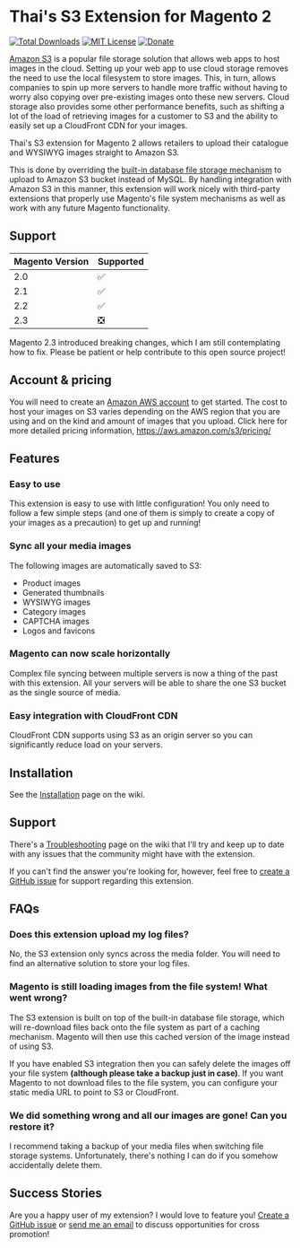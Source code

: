 Thai's S3 Extension for Magento 2
=================================

[![Total Downloads](https://poser.pugx.org/thaiphan/magento2-s3/d/total.svg)](https://packagist.org/packages/thaiphan/magento2-s3)
[![MIT License](https://poser.pugx.org/thaiphan/magento2-s3/license.svg)](https://packagist.org/packages/thaiphan/magento2-s3)
[![Donate](https://img.shields.io/badge/Donate-PayPal-green.svg)](https://www.paypal.me/thaiphan)

[Amazon S3](https://aws.amazon.com/s3/) is a popular file storage solution that allows web apps to host images in the cloud. Setting up your web app to use cloud storage removes the need to use the local filesystem to store images. This, in turn, allows companies to spin up more servers to handle more traffic without having to worry also copying over pre-existing images onto these new servers. Cloud storage also provides some other performance benefits, such as shifting a lot of the load of retrieving images for a customer to S3 and the ability to easily set up a CloudFront CDN for your images.

Thai's S3 extension for Magento 2 allows retailers to upload their catalogue and WYSIWYG images straight to Amazon S3.

This is done by overriding the [built-in database file storage mechanism](https://docs.magento.com/m2/ee/user_guide/system/media-storage-database.html) to upload to Amazon S3 bucket instead of MySQL. By handling integration with Amazon S3 in this manner, this extension will work nicely with third-party extensions that properly use Magento's file system mechanisms as well as work with any future Magento functionality.

Support
-------

| Magento Version | Supported                     |
| :-------------- | :---------------------------- |
| 2.0             | :white_check_mark:            |
| 2.1             | :white_check_mark:            |
| 2.2             | :white_check_mark:            |
| 2.3             | :negative_squared_cross_mark: |

Magento 2.3 introduced breaking changes, which I am still contemplating how to fix. Please be patient or help contribute to this open source project!

Account & pricing
-----------------

You will need to create an [Amazon AWS account](https://portal.aws.amazon.com/gp/aws/developer/registration/index.html) to get started. The cost to host your images on S3 varies depending on the AWS region that you are using and on the kind and amount of images that you upload. Click here for more detailed pricing information, https://aws.amazon.com/s3/pricing/

Features
--------

### Easy to use

This extension is easy to use with little configuration! You only need to follow a few simple steps (and one of them is simply to create a copy of your images as a precaution) to get up and running!

### Sync all your media images

The following images are automatically saved to S3:

* Product images
* Generated thumbnails
* WYSIWYG images
* Category images
* CAPTCHA images
* Logos and favicons

### Magento can now scale horizontally

Complex file syncing between multiple servers is now a thing of the past with this extension. All your servers will be able to share the one S3 bucket as the single source of media.

### Easy integration with CloudFront CDN

CloudFront CDN supports using S3 as an origin server so you can significantly reduce load on your servers.

Installation
------------

See the [Installation](https://github.com/thaiphan/magento2-s3/wiki/Installation) page on the wiki.

Support
-------

There's a [Troubleshooting](https://github.com/thaiphan/magento2-s3/wiki/Troubleshooting) page on the wiki that I'll try and keep up to date with any issues that the community might have with the extension.

If you can't find the answer you're looking for, however, feel free to [create a GitHub issue](https://github.com/thaiphan/magento2-s3/issues/new) for support regarding this extension.

FAQs
----

### Does this extension upload my log files?

No, the S3 extension only syncs across the media folder. You will need to find an alternative solution to store your log files.

### Magento is still loading images from the file system! What went wrong?

The S3 extension is built on top of the built-in database file storage, which will re-download files back onto the file system as part of a caching mechanism. Magento will then use this cached version of the image instead of using S3.

If you have enabled S3 integration then you can safely delete the images off your file system **(although please take a backup just in case)**. If you want Magento to not download files to the file system, you can configure your static media URL to point to S3 or CloudFront.


### We did something wrong and all our images are gone! Can you restore it?

I recommend taking a backup of your media files when switching file storage systems. Unfortunately, there's nothing I can do if you somehow accidentally delete them.

Success Stories
---------------

Are you a happy user of my extension? I would love to feature you! [Create a GitHub issue](https://github.com/thaiphan/magento2-s3/issues/new) or [send me an email](mailto:thai@outlook.com) to discuss opportunities for cross promotion!
